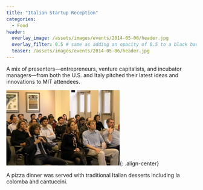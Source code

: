 ```yaml
---
title: "Italian Startup Reception"
categories:
  - Food
header:
  overlay_image: /assets/images/events/2014-05-06/header.jpg
  overlay_filter: 0.5 # same as adding an opacity of 0.5 to a black background
  teaser: /assets/images/events/2014-05-06/header.jpg
---
```


A mix of presenters—entrepreneurs, venture capitalists, and incubator managers—from both the U.S. and Italy pitched their latest ideas and innovations to MIT attendees.

![image-center](/assets/images/events/2014-05-06/img1.jpg){: .align-center}

A pizza dinner was served with traditional Italian desserts including la colomba and cantuccini.
